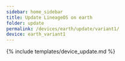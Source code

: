 ```yaml
---
sidebar: home_sidebar
title: Update LineageOS on earth
folder: update
permalink: /devices/earth/update/variant1/
device: earth_variant1
---
```

{% include templates/device_update.md %}
